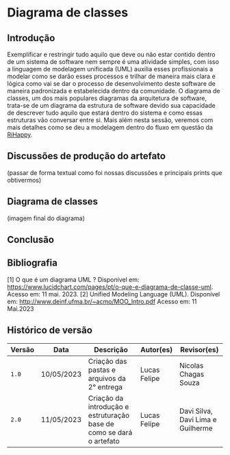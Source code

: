 # Diagrama de classes 

## Introdução

Exemplificar e restringir tudo aquilo que deve ou não estar contido dentro de um sistema de software nem sempre é uma atividade simples, com isso a linguagem de modelagem unificada (UML) auxilia esses profissionais a modelar como se darão esses processos e trilhar de maneira mais clara e lógica como vai se dar o processo de desenvolvimento deste software de maneira padronizada e estabelecida dentro da comunidade. O diagrama de classes, um dos mais populares diagramas da arquitetura de software, trata-se de um diagrama da estrutura de software devido sua capacidade de descrever tudo aquilo que estará dentro do sistema e como essas estruturas vão conversar entre si. Mais além nesta sessão, veremos com mais detalhes como se deu a modelagem dentro do fluxo em questão da [RiHappy](https://www.lucidchart.com/pages/pt/o-que-e-diagrama-de-classe-uml). 

## Discussões de produção do artefato

(passar de forma textual como foi nossas discussões e principais prints que obtivermos)

## Diagrama de classes

(imagem final do diagrama)

## Conclusão

## Bibliografia

[1] O que é um diagrama UML ? Disponível em: <https://www.lucidchart.com/pages/pt/o-que-e-diagrama-de-classe-uml>. Acesso em: 11 mai. 2023.
[2] Unified Modeling Language (UML). Disponível em: <http://www.deinf.ufma.br/~acmo/MOO_Intro.pdf> Acesso em: 11 Mai.2023

## Histórico de versão

| Versão | Data       | Descrição                                               | Autor(es)                 | Revisor(es)          |
|--------|------------|---------------------------------------------------------|---------------------------|----------------------|
| `1.0`  | 10/05/2023 | Criação das pastas e arquivos da 2° entrega | Lucas Felipe | Nicolas Chagas Souza |
| `2.0`  | 11/05/2023 | Criação da introdução e estruturação base de como se dará o artefato | Lucas Felipe | Davi Silva, Davi Lima e Guilherme |



